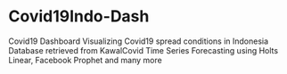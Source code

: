 # Covid19Indo-Dash
Covid19 Dashboard Visualizing Covid19 spread conditions in Indonesia
Database retrieved from KawalCovid
Time Series Forecasting using Holts Linear, Facebook Prophet and many more
